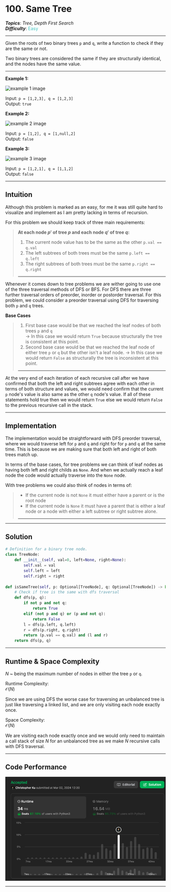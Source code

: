 # 100. Same Tree
***Topics***: *Tree, Depth First Search*  
***Difficulty***: <span style="color: #46c6c2;">Easy</span>
<!-- green: #46c6c2, yellow: #fac31d, red: #f8615c-->
---
Given the roots of two binary trees `p` and `q`, write a function to check if they are the same or not.

Two binary trees are considered the same if they are structurally identical, and the nodes have the same value.

---
**Example 1:**  

![example 1 image](https://assets.leetcode.com/uploads/2020/12/20/ex1.jpg)

Input: `p = [1,2,3], q = [1,2,3]`  
Output: `true`  

**Example 2:**  

![example 2 image](https://assets.leetcode.com/uploads/2020/12/20/ex2.jpg)

Input: `p = [1,2], q = [1,null,2]`  
Output: `false`  

**Example 3:**  

![example 3 image](https://assets.leetcode.com/uploads/2020/12/20/ex3.jpg)

Input: `p = [1,2,1], q = [1,1,2]`  
Output: `false`  

---
## Intuition
Although this problem is marked as an easy, for me it was still quite hard to visualize and implement as I am pretty lacking in terms of recursion.

For this problem we should keep track of three main requirements:
> **At each node $p'$ of tree $p$ and each node $q'$ of tree $q$:**
> 1. The current node value has to be the same as the other `p.val == q.val`
> 2. The left subtrees of both trees must be the same `p.left == q.left`
> 3. The right subtrees of both trees must be the same `p.right == q.right`
> ---

Whenever it comes down to tree problems we are wither going to use one of the three traversal methods of DFS or BFS. For DFS there are three further traversal orders of preorder, inorder or postorder traversal. For this problem, we could consider a preorder traversal using DFS for traversing both `p` and `q` trees. 

**Base Cases**
> 1. First base case would be that we reached the leaf nodes of both trees `p` and `q`  
> -> In this case we would return `True` because structurally the tree is consistent at this point.
> 2. Second base case would be that we reached the leaf node of either tree `p` or `q` but the other isn't a leaf node.
> -> In this case we would return `False` as structurally the tree is inconsistent at this point.
> ---

At the very end of each iteration of each recursive call after we have confirmed that both the left and right subtrees agree with each other in terms of both structure and values, we would need confirm that the current `p` node's value is also same as the other `q` node's value. If all of these statements hold true then we would return `True` else we would return `False` to the previous recursive call in the stack.

---
## Implementation
The implementation would be straightforward with DFS preorder traversal, where we would traverse left for `p` and `q` and right for for `p` and `q` at the same time. This is because we are making sure that both left and right of both trees match up.

In terms of the base cases, for tree problems we can think of leaf nodes as having both left and right childs as `None`. And when we actually reach a leaf node the code would actually traverse into the `None` node.

With tree problems we could also think of nodes in terms of:
>  - If the current node is not `None` it must either have a parent or is the root node  
>  - If the current node is `None` it must have a parent that is either a leaf node or a node with either a left subtree or right subtree alone.
> ---

---
## Solution
```python
# Definition for a binary tree node.
class TreeNode:
    def __init__(self, val=0, left=None, right=None):
        self.val = val
        self.left = left
        self.right = right

def isSameTree(self, p: Optional[TreeNode], q: Optional[TreeNode]) -> bool:
    # Check if tree is the same with dfs traversal
    def dfs(p, q):
        if not p and not q:
            return True
        elif (not p and q) or (p and not q):
            return False
        l = dfs(p.left, q.left)
        r = dfs(p.right, q.right)
        return (p.val == q.val) and (l and r)
    return dfs(p, q)
```
---
## Runtime & Space Complexity
$N$ ~ being the maximum number of nodes in either the tree `p` or `q`.  

Runtime Complexity:  
$\mathcal{O}(N)$

Since we are using DFS the worse case for traversing an unbalanced tree is just like traversing a linked list, and we are only visiting each node exactly once.

Space Complexity:  
$\mathcal{O}(N)$

We are visiting each node exactly once and we would only need to maintain a call stack of size $N$ for an unbalanced tree as we make $N$ recursive calls with DFS traversal.

---
## Code Performance
![100 code performance](../y_resources/code-performances/lc-100.png)

---
